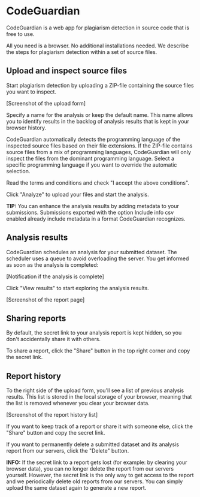 # CodeGuardian

CodeGuardian is a web app for plagiarism detection in source code that is free to use.

All you need is a browser. No additional installations needed. We describe the steps for plagiarism detection within a set of source files.

## Upload and inspect source files

Start plagiarism detection by uploading a ZIP-file containing the source files you want to inspect.

[Screenshot of the upload form]

Specify a name for the analysis or keep the default name. This name allows you to identify results in the backlog of analysis results that is kept in your browser history.

CodeGuardian automatically detects the programming language of the inspected source files based on their file extensions. If the ZIP-file contains source files from a mix of programming languages, CodeGuardian will only inspect the files from the dominant programming language. Select a specific programming language if you want to override the automatic selection.

Read the terms and conditions and check "I accept the above conditions".

Click "Analyze" to upload your files and start the analysis.

**TIP:** You can enhance the analysis results by adding metadata to your submissions. Submissions exported with the option Include info csv enabled already include metadata in a format CodeGuardian recognizes.

## Analysis results

CodeGuardian schedules an analysis for your submitted dataset. The scheduler uses a queue to avoid overloading the server. You get informed as soon as the analysis is completed:

[Notification if the analysis is complete]

Click "View results" to start exploring the analysis results.

[Screenshot of the report page]

## Sharing reports

By default, the secret link to your analysis report is kept hidden, so you don't accidentally share it with others.

To share a report, click the "Share" button in the top right corner and copy the secret link.

## Report history

To the right side of the upload form, you'll see a list of previous analysis results. This list is stored in the local storage of your browser, meaning that the list is removed whenever you clear your browser data.

[Screenshot of the report history list]

If you want to keep track of a report or share it with someone else, click the "Share" button and copy the secret link.

If you want to permanently delete a submitted dataset and its analysis report from our servers, click the "Delete" button.

**INFO:** If the secret link to a report gets lost (for example: by clearing your browser data), you can no longer delete the report from our servers yourself. However, the secret link is the only way to get access to the report and we periodically delete old reports from our servers. You can simply upload the same dataset again to generate a new report.
